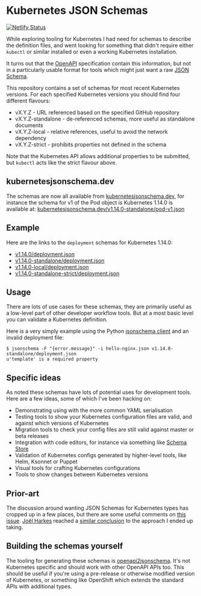 # Kubernetes JSON Schemas

[![Netlify Status](https://api.netlify.com/api/v1/badges/43819683-5882-4ba3-ba1d-4884fad0033a/deploy-status)](https://app.netlify.com/sites/distracted-benz-b36ced/deploys)

While exploring tooling for Kubernetes I had need for schemas to
describe the definition files, and went looking for something that
didn't require either `kubectl` or similar installed or even a working
Kubernetes installation.

It turns out that the [OpenAPI](https://www.openapis.org/) specification
contain this information, but not in a particularly usable format for tools
which might just want a raw [JSON Schema](http://json-schema.org/).

This repository contains a set of schemas for most recent Kubernetes
versions. For each specified Kubernetes versions you should find four
different flavours:

* vX.Y.Z - URL referenced based on the specified GitHub repository
* vX.Y.Z-standalone - de-referenced schemas, more useful as standalone documents
* vX.Y.Z-local - relative references, useful to avoid the network dependency
* vX.Y.Z-strict - prohibits properties not defined in the schema

Note that the Kubernetes API allows additional properties to be submitted,
but `kubectl` acts like the strict flavour above.


## kubernetesjsonschema.dev

The schemas are now all available from [kubernetesjsonschema.dev](https://kubernetesjsonschema.dev), for instance
the schema for v1 of the Pod object is Kubernetes 1.14.0 is available at: [kubernetesjsonschema.dev/v1.14.0-standalone/pod-v1.json](https://kubernetesjsonschema.dev/v1.14.0-standalone/pod-v1.json)

## Example

Here are the links to the `deployment` schemas for Kubernetes 1.14.0:

* [v1.14.0/deployment.json](v1.14.0/deployment.json)
* [v1.14.0-standalone/deployment.json](v1.14.0-standalone/deployment.json)
* [v1.14.0-local/deployment.json](v1.14.0-local/deployment.json)
* [v1.14.0-standalone-strict/deployment.json](v1.14.0-standalone-strict/deployment.json)

## Usage

There are lots of use cases for these schemas, they are primarily useful as a
low-level part of other developer workflow tools. But at a most basic level you can
validate a Kubernetes definition.

Here is a very simply example using the Python [jsonschema client](https://github.com/Julian/jsonschema) and an invalid deployment file:

```
$ jsonschema -F "{error.message}" -i hello-nginx.json v1.14.0-standalone/deployment.json
u'template' is a required property
```

## Specific ideas

As noted these schemas have lots of potential uses for development
tools. Here are a few ideas, some of which I've been hacking on:

* Demonstrating using with the more common YAML serialisation
* Testing tools to show your Kubernetes configuration files are valid,
  and against which versions of Kubernetes
* Migration tools to check your config files are still valid against
  master or beta releases
* Integration with code editors, for instance via something like [Schema
  Store](http://schemastore.org/json/)
* Validation of Kubernetes configs generated by higher-level tools, like
  Helm, Ksonnet or Puppet
* Visual tools for crafting Kubernetes configurations
* Tools to show changes between Kubernetes versions


## Prior-art

The discussion around wanting JSON Schemas for Kubernetes types has
cropped up in a few places, but there are some useful comments on [this
issue](https://github.com/kubernetes/kubernetes/issues/14987).
[Joël Harkes](https://github.com/joelharkes) reached a [similar
conclusion](https://github.com/jbeda/kubernetes-detached/tree/master/api/doc)
to the approach I ended up taking.


## Building the schemas yourself

The tooling for generating these schemas is [openapi2jsonschema](https://github.com/garethr/openapi2jsonschema). 
It's not Kubernetes specific and should work with other OpenAPI
APIs too. This should be useful if you're using a pre-release or otherwise
modified version of Kubernetes, or something like OpenShift which extends the
standard APIs with additional types.
